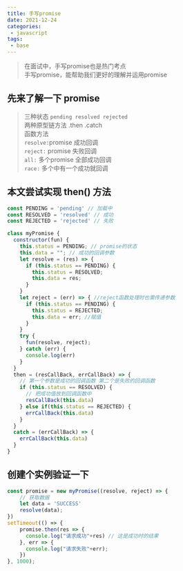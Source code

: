 ```yaml
---
title: 手写promise
date: 2021-12-24
categories:
 - javascript
tags:
 - base
---
```

>在面试中，手写promise也是热门考点\
>手写promise，能帮助我们更好的理解并运用promise

## 先来了解一下 promise

>三种状态 `pending resolved rejected`\
>两种原型链方法 .then .catch\
>函数方法\
>  `resolve:`promise 成功回调\
> `reject:` promise  失败回调\
> `all:`    多个promise 全部成功回调\
>`race:`  多个中有一个成功就回调

## 本文尝试实现 then() 方法
```js
const PENDING = 'pending' // 加载中
const RESOLVED = 'resolved' // 成功
const REJECTED = 'rejected' // 失败

class myPromise {
  constructor(fun) {
    this.status = PENDING; // promise的状态
    this.data = ""; // 成功的回调参数
    let resolve = (res) => {
      if (this.status == PENDING) {
        this.status = RESOLVED;
        this.data = res;
      }
    }
    let reject = (err) => { //reject函数处理时也需传递参数
      if (this.status == PENDING) {
        this.status = REJECTED;
        this.data = err; //赋值
      }
    }
    try {
      fun(resolve, reject);
    } catch (err) {
      console.log(err)
    }
  }
  then = (resCallBack, errCallBack) => {
    // 第一个参数是成功的回调函数 第二个是失败的回调函数
    if (this.status == RESOLVED) {
      // 把成功值放到回调函数中
      resCallBack(this.data)
    } else if(this.status == REJECTED) {
      errCallBack(this.data)
    }
  }
  catch = (errCallBack) => {
    errCallBack(this.data)
  }
}

```
## 创建个实例验证一下
```js
const promise = new myPromise((resolve, reject) => {
    // 获取数据
    let data = 'SUCCESS'
    resolve(data);
})
setTimeout(() => {
    promise.then(res => {
      console.log("请求成功"+res) // 这是成功时的结果
    }, err => {
      console.log("请求失败"+err);
    })
}, 1000);
```
<Valine/>
